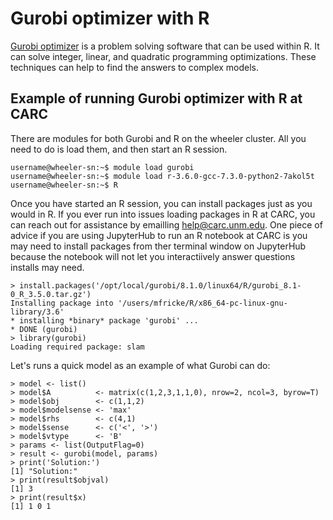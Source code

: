 # Gurobi optimizer with R

[Gurobi optimizer](https://www.gurobi.com/products/gurobi-optimizer/) is a problem solving software that can be used within R. It can solve integer, linear, and quadratic
programming optimizations. These techniques can help to find the answers to complex models. 


## Example of running Gurobi optimizer with R at CARC

There are modules for both Gurobi and R on the wheeler cluster. All you need to do is load them, and then start an R
session. 

```
username@wheeler-sn:~$ module load gurobi
username@wheeler-sn:~$ module load r-3.6.0-gcc-7.3.0-python2-7akol5t
username@wheeler-sn:~$ R
```

Once you have started an R session, you can install packages just as you would in R. If you ever run into issues loading 
packages in R at CARC, you can reach out for assistance by emailling help@carc.unm.edu. One piece of advice if you are using 
JupyterHub to run an R notebook at CARC is you may need to install packages from ther terminal window on JupyterHub because 
the notebook will not let you interactiively answer questions installs may need. 

```
> install.packages('/opt/local/gurobi/8.1.0/linux64/R/gurobi_8.1-0_R_3.5.0.tar.gz')
Installing package into '/users/mfricke/R/x86_64-pc-linux-gnu-library/3.6'
* installing *binary* package 'gurobi' ...
* DONE (gurobi)
> library(gurobi)
Loading required package: slam
```

Let's runs a quick model as an example of what Gurobi can do: 

```
> model <- list()
> model$A          <- matrix(c(1,2,3,1,1,0), nrow=2, ncol=3, byrow=T)
> model$obj        <- c(1,1,2)
> model$modelsense <- 'max'
> model$rhs        <- c(4,1)
> model$sense      <- c('<', '>')
> model$vtype      <- 'B'
> params <- list(OutputFlag=0)
> result <- gurobi(model, params)
> print('Solution:')
[1] "Solution:"
> print(result$objval)
[1] 3
> print(result$x)
[1] 1 0 1
```
